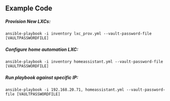 ## Example Code
##### Provision New LXCs:
`ansible-playbook -i inventory lxc_prov.yml --vault-password-file [VAULTPASSWORDFILE]`


##### Configure home automation LXC:
`ansible-playbook -i inventory homeassistant.yml --vault-password-file [VAULTPASSWORDFILE]`

##### Run playbook against specific IP:
`ansible-playbook -i 192.168.20.71, homeassistant.yml --vault-password-file [VAULTPASSWORDFILE]`
